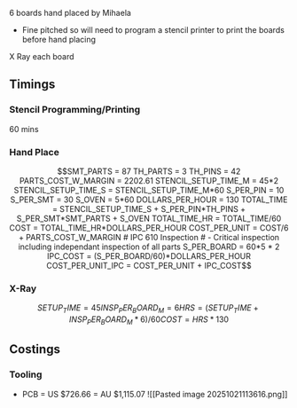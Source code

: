6 boards hand placed by Mihaela
- Fine pitched so will need to program a stencil printer to print the boards before hand placing

X Ray each board
## Timings
### Stencil Programming/Printing
60 mins
### Hand Place
```math
SMT_PARTS = 87
TH_PARTS = 3
TH_PINS = 42
PARTS_COST_W_MARGIN = 2202.61
STENCIL_SETUP_TIME_M = 45*2
STENCIL_SETUP_TIME_S = STENCIL_SETUP_TIME_M*60

S_PER_PIN = 10
S_PER_SMT = 30
S_OVEN = 5*60

DOLLARS_PER_HOUR = 130

TOTAL_TIME = STENCIL_SETUP_TIME_S + S_PER_PIN*TH_PINS + S_PER_SMT*SMT_PARTS + S_OVEN
TOTAL_TIME_HR = TOTAL_TIME/60

COST = TOTAL_TIME_HR*DOLLARS_PER_HOUR
COST_PER_UNIT = COST/6 + PARTS_COST_W_MARGIN

# IPC 610 Inspection
# - Critical inspection including independant inspection of all parts

S_PER_BOARD = 60*5 * 2
IPC_COST = (S_PER_BOARD/60)*DOLLARS_PER_HOUR

COST_PER_UNIT_IPC = COST_PER_UNIT + IPC_COST
```

### X-Ray
```math
SETUP_TIME = 45

INSP_PER_BOARD_M = 6

HRS = (SETUP_TIME + INSP_PER_BOARD_M*6)/60
COST = HRS*130
```
## Costings
### Tooling
- PCB = US $726.66 = AU $1,115.07
![[Pasted image 20251021113616.png]]